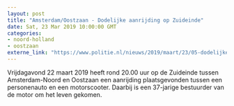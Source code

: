 ```yaml
---
layout: post
title: "Amsterdam/Oostzaan - Dodelijke aanrijding op Zuideinde"
date: Sat, 23 Mar 2019 10:00:00 GMT
categories: 
- noord-holland 
- oostzaan 
externe_link: "https://www.politie.nl/nieuws/2019/maart/23/05-dodelijke-aanrijding-op-zuideinde.html"
---
```


Vrijdagavond 22 maart 2019 heeft rond 20.00 uur op de Zuideinde tussen Amsterdam-Noord en Oostzaan een aanrijding plaatsgevonden tussen een personenauto en een motorscooter. Daarbij is een 37-jarige bestuurder van de motor om het leven gekomen.
